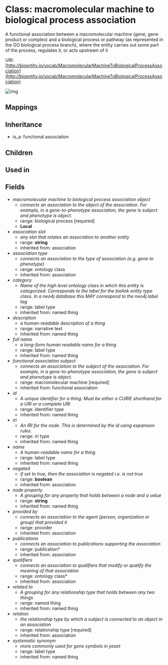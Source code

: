 # Class: macromolecular machine to biological process association


A functional association between a macromolecular machine (gene, gene product or complex) and a biological process or pathway (as represented in the GO biological process branch), where the entity carries out some part of the process, regulates it, or acts upstream of it

URI: [http://bioentity.io/vocab/MacromolecularMachineToBiologicalProcessAssociation](http://bioentity.io/vocab/MacromolecularMachineToBiologicalProcessAssociation)

![img](http://yuml.me/diagram/nofunky;dir:TB/class/\[MacromolecularMachineToBiologicalProcessAssociation|id(i):identifier_type%20%3F;name(i):label_type%20%3F;category(i):label_type%20%3F;node_property(i):string%20%3F;iri(i):iri_type%20%3F;full_name(i):label_type%20%3F;description(i):narrative_text%20%3F;systematic_synonym(i):label_type%20%3F;negated(i):boolean%20%3F;association_slot(i):string%20%3F]-%20subject(i)>\[MacromolecularMachine],%20\[MacromolecularMachineToBiologicalProcessAssociation]-%20provided%20by(i)%20%3F>\[Provider],%20\[MacromolecularMachineToBiologicalProcessAssociation]-%20publications(i)%20*>\[Publication],%20\[MacromolecularMachineToBiologicalProcessAssociation]-%20qualifiers(i)%20*>\[OntologyClass],%20\[MacromolecularMachineToBiologicalProcessAssociation]-%20relation(i)>\[RelationshipType],%20\[MacromolecularMachineToBiologicalProcessAssociation]-%20association%20type(i)%20%3F>\[OntologyClass],%20\[MacromolecularMachineToBiologicalProcessAssociation]-%20related%20to(i)%20%3F>\[NamedThing],%20\[MacromolecularMachineToBiologicalProcessAssociation]-%20object>\[BiologicalProcess],%20\[FunctionalAssociation]^-\[MacromolecularMachineToBiologicalProcessAssociation])
## Mappings

## Inheritance

 *  is_a: functional association
## Children

## Used in

## Fields

 * _macromolecular machine to biological process association object_
    * _connects an association to the object of the association. For example, in a gene-to-phenotype association, the gene is subject and phenotype is object._
    * range: biological process [required]
    * __Local__
 * _association slot_
    * _any slot that relates an association to another entity_
    * range: **string**
    * inherited from: association
 * _association type_
    * _connects an association to the type of association (e.g. gene to phenotype)_
    * range: ontology class
    * inherited from: association
 * _category_
    * _Name of the high level ontology class in which this entity is categorized. Corresponds to the label for the biolink entity type class. In a neo4j database this MAY correspond to the neo4j label tag_
    * range: label type
    * inherited from: named thing
 * _description_
    * _a human-readable description of a thing_
    * range: narrative text
    * inherited from: named thing
 * _full name_
    * _a long-form human readable name for a thing_
    * range: label type
    * inherited from: named thing
 * _functional association subject_
    * _connects an association to the subject of the association. For example, in a gene-to-phenotype association, the gene is subject and phenotype is object._
    * range: macromolecular machine [required]
    * inherited from: functional association
 * _id_
    * _A unique identifier for a thing. Must be either a CURIE shorthand for a URI or a complete URI_
    * range: identifier type
    * inherited from: named thing
 * _iri_
    * _An IRI for the node. This is determined by the id using expansion rules._
    * range: iri type
    * inherited from: named thing
 * _name_
    * _A human-readable name for a thing_
    * range: label type
    * inherited from: named thing
 * _negated_
    * _if set to true, then the association is negated i.e. is not true_
    * range: **boolean**
    * inherited from: association
 * _node property_
    * _A grouping for any property that holds between a node and a value_
    * range: **string**
    * inherited from: named thing
 * _provided by_
    * _connects an association to the agent (person, organization or group) that provided it_
    * range: provider
    * inherited from: association
 * _publications_
    * _connects an association to publications supporting the association_
    * range: publication*
    * inherited from: association
 * _qualifiers_
    * _connects an association to qualifiers that modify or qualify the meaning of that association_
    * range: ontology class*
    * inherited from: association
 * _related to_
    * _A grouping for any relationship type that holds between any two things_
    * range: named thing
    * inherited from: named thing
 * _relation_
    * _the relationship type by which a subject is connected to an object in an association_
    * range: relationship type [required]
    * inherited from: association
 * _systematic synonym_
    * _more commonly used for gene symbols in yeast_
    * range: label type
    * inherited from: named thing

